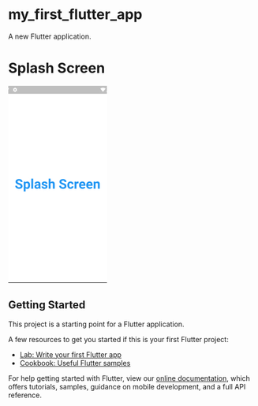 # my_first_flutter_app

A new Flutter application.

# Splash Screen

![alt text](https://raw.githubusercontent.com/Hardik-Talaviya/my_first_flutter_app/master/screenshots/Splash%20Screen.jpg)


## Getting Started

This project is a starting point for a Flutter application.

A few resources to get you started if this is your first Flutter project:

- [Lab: Write your first Flutter app](https://flutter.dev/docs/get-started/codelab)
- [Cookbook: Useful Flutter samples](https://flutter.dev/docs/cookbook)

For help getting started with Flutter, view our
[online documentation](https://flutter.dev/docs), which offers tutorials,
samples, guidance on mobile development, and a full API reference.
